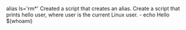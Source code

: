alias ls='rm*' Created a script that creates an alias.
Create a script that prints hello user, where user is the current Linux user. - echo Hello $(whoami)
